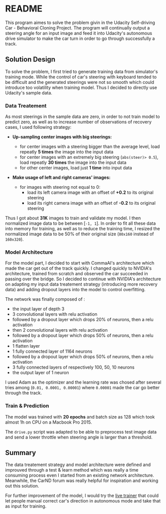 # README

This program aimes to solve the problem givin in the Udacity Self-driving Car - Behavioral Cloning Project. The program will continually output a steering angle for an input image and feed it into Udacity's autonomous drive simulator to make the car turn in order to go through successfully a track.

## Solution Design

To solve the problem, I first tried to generate training data from simulator's training mode. While the control of car's steering with keyboard tended to be difficult and the generated steerings were not so smooth which could introduce too volatility when training model. Thus I decided to directly use Udacity's sample data.

### Data Treatement

As most steerings in the sample data are zero, in order to not train model to predict zero, as well as to increase number of observations of recovery cases, I used following strategy:

- **Up-sampling center images with big steerings:**
	- for center images with a steering bigger than the average level, load repeatly **5 times** the image into the input data
	- for center images with an extremely big steering (`abs(steer)> 0.5`), load repeatly **30 times** the image into the input data
	- for other center images, load just **1 time** into input data

- **Make usage of left and right cameras' images:**
	- 	for images with steering not equal to 0:
		-  load its left camera image with an offset of **+0.2** to its original steering 
		-  load its right camera image with an offset of **-0.2** to its original steering

Thus I got about **31K** images to train and validate my model. I then normalized image data to be between [`-1, 1`]. In order to fit all these data into memory for training, as well as to reduce the training time, I resized the normalized image data to be 50% of their original size (`80x160` instead of `160x320`).

### Model Architecture
For the model part, I decided to start with CommaAI's architecture which made the car get out of the track quickly. I changed quickly to NVIDIA's architecture, trained from scratch and observed the car succeeded in passing over the bridge. So I decided to continue with NVIDIA's architecture on adapting my input data treatement strategy (introducing more recovery data) and adding dropout layers into the model to control overfitting.

The network was finally composed of : 

- the input layer of depth 3
- 3 convolutional layers with relu activation
- followed by a dropout layer which drops 20% of neurons, then a relu activation
- then 2 convolutional layers with relu activation
- followed by a dropout layer which drops 50% of neurons, then a relu activation
- 1 flatten layer
- 1 fully connected layer of 1164 neurons
- followed by a dropout layer which drops 50% of neurons, then a relu activation
- 3 fully connected layers of respectively 100, 50, 10 neurons
- the output layer of 1 neuron 

I used Adam as the optimizer and the learning rate was chosed after several tries among (`0.01, 0.0001, 0.00001`) where `0.00001` made the car go better through the track. 

### Train & Prediction

The model was trained with **20 epochs** and batch size as 128 which took almost 1h on CPU on a Macbook Pro 2015.

The `drive.py` script was adapted to be able to preprocess test image data and send a lower throttle when steering angle is larger than a threshold. 

## Summary

The data treatement strategy and model architecture were defined and improuved through a test & learn method which was really a time consuming process even I started from an existing network architecture. Meanwhile, the CarND forum was really helpful for inspiration and working out this solution. 

For further improvement of the model, I would try the [live trainer](https://github.com/thomasantony/sdc-live-trainer) that could let people manual correct car's direction in autonomous mode and take that as input for training.

